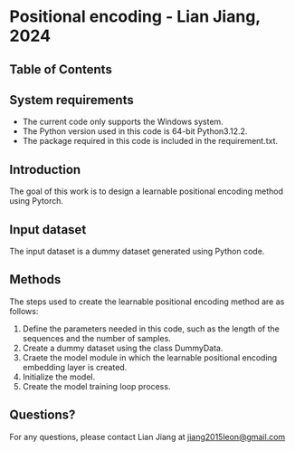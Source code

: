 # Positional encoding - Lian Jiang, 2024

## Table of Contents

## System requirements
* The current code only supports the Windows system. 
* The Python version used in this code is 64-bit Python3.12.2.
* The package required in this code is included in the requirement.txt. 

## Introduction
The goal of this work is to design a learnable positional encoding method using Pytorch.

## Input dataset
The input dataset is a dummy dataset generated using Python code.

## Methods
The steps used to create the learnable positional encoding method are as follows:
1) Define the parameters needed in this code, such as the length of the sequences and the number of samples.
2) Create a dummy dataset using the class DummyData.
3) Craete the model module in which the learnable positional encoding embedding layer is created.
4) Initialize the model.
5) Create the model training loop process.

## Questions?
For any questions, please contact Lian Jiang at jiang2015leon@gmail.com



